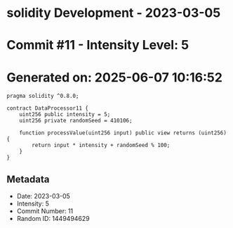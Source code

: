 ﻿# solidity Development - 2023-03-05
# Commit #11 - Intensity Level: 5
# Generated on: 2025-06-07 10:16:52
```solidity
pragma solidity ^0.8.0;

contract DataProcessor11 {
    uint256 public intensity = 5;
    uint256 private randomSeed = 410106;

    function processValue(uint256 input) public view returns (uint256) {
        return input * intensity + randomSeed % 100;
    }
}
```
## Metadata
- Date: 2023-03-05
- Intensity: 5
- Commit Number: 11
- Random ID: 1449494629
